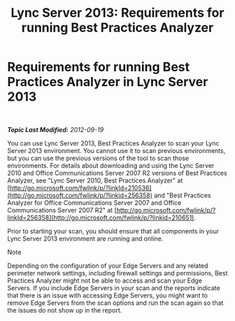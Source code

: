 ﻿---
title: 'Lync Server 2013: Requirements for running Best Practices Analyzer'
TOCTitle: Requirements for running Best Practices Analyzer
ms:assetid: 3c7dc44e-5f8a-40a7-9ebb-9ad707ac0007
ms:mtpsurl: https://technet.microsoft.com/en-us/library/Gg591345(v=OCS.15)
ms:contentKeyID: 48183880
ms.date: 07/23/2014
mtps_version: v=OCS.15
---

<div data-xmlns="http://www.w3.org/1999/xhtml">

<div class="topic" data-xmlns="http://www.w3.org/1999/xhtml" data-msxsl="urn:schemas-microsoft-com:xslt" data-cs="http://msdn.microsoft.com/en-us/">

<div data-asp="http://msdn2.microsoft.com/asp">

# Requirements for running Best Practices Analyzer in Lync Server 2013

</div>

<div id="mainSection">

<div id="mainBody">

<span> </span>

_**Topic Last Modified:** 2012-09-19_

You can use Lync Server 2013, Best Practices Analyzer to scan your Lync Server 2013 environment. You cannot use it to scan previous environments, but you can use the previous versions of the tool to scan those environments. For details about downloading and using the Lync Server 2010 and Office Communications Server 2007 R2 versions of Best Practices Analyzer, see "Lync Server 2010, Best Practices Analyzer" at [http://go.microsoft.com/fwlink/p/?linkId=210536](http://go.microsoft.com/fwlink/p/?linkid=256358) and "Best Practices Analyzer for Office Communications Server 2007 and Office Communications Server 2007 R2" at [http://go.microsoft.com/fwlink/p/?linkId=256358](http://go.microsoft.com/fwlink/p/?linkid=210651).

Prior to starting your scan, you should ensure that all components in your Lync Server 2013 environment are running and online.

<div class="alert">


> [!NOTE]
> Depending on the configuration of your Edge Servers and any related perimeter network settings, including firewall settings and permissions, Best Practices Analyzer might not be able to access and scan your Edge Servers. If you include Edge Servers in your scan and the reports indicate that there is an issue with accessing Edge Servers, you might want to remove Edge Servers from the scan options and run the scan again so that the issues do not show up in the report.



</div>

</div>

<span> </span>

</div>

</div>

</div>

